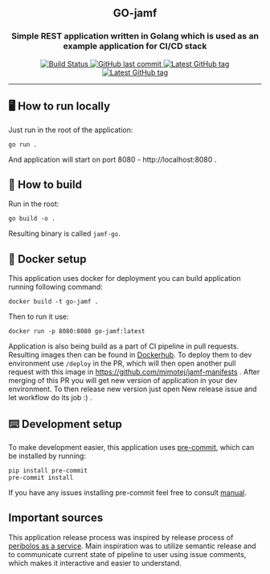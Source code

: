 <h2 align="center"> GO-jamf </h2>

<h3 align="center"> Simple REST application written in Golang which is used as an example application for CI/CD stack </h3>


<p align="center">
  <a href="https://github.com/mimotej/jamf-go/actions/workflows/release.yaml">
    <img alt="Build Status" src="https://img.shields.io/github/actions/workflow/status/mimotej/jamf-go/release.yaml">
  </a>
  <a href="https://github.com/mimotej/jamf-go">
    <img alt="GitHub last commit" src="https://img.shields.io/github/last-commit/mimotej/jamf-go">
  </a>
<a href="https://github.com/mimotej/jamf-go/tags">
    <img alt="Latest GitHub tag" src="https://img.shields.io/github/v/tag/mimotej/jamf-go">
  </a>
<a href="https://github.com/mimotej/jamf-go/blob/master/LICENSE">
    <img alt="Latest GitHub tag" src="https://img.shields.io/github/license/mimotej/jamf-go">
  </a>
</p>

---


## :desktop_computer: How to run locally

Just run in the root of the application:

```shell
go run .
```

And application will start on port 8080 - http://localhost:8080 .

## :wrench: How to build

Run in the root:

```shell
go build -o .
```

Resulting binary is called `jamf-go`.

## :whale: Docker setup

This application uses docker for deployment you can build application running following command:

```shell
docker build -t go-jamf .
```

Then to run it use:

```shell
docker run -p 8080:8080 go-jamf:latest
```

Application is also being build as a part of CI pipeline in pull requests. Resulting images then can be found in [Dockerhub](https://hub.docker.com/repository/docker/mimotej/go-jamf/general). To deploy them to dev environment use `/deploy` in the PR, which will then open another pull request with this image in https://github.com/mimotej/jamf-manifests . After merging of this PR you will get new version of application in your dev environment. To then release new version just open New release issue and let workflow do its job :) .

## :keyboard: Development setup

To make development easier, this application uses [pre-commit](https://pre-commit.com/), which can be installed by running:

```shell
pip install pre-commit
pre-commit install
```
If you have any issues installing pre-commit feel free to consult [manual](https://pre-commit.com/index.html#install).


## Important sources

This application release process was inspired by release process of [peribolos as a service](https://github.com/operate-first/peribolos-as-a-service). Main inspiration was to utilize semantic release and to communicate current state of pipeline to user using issue comments, which makes it interactive and easier to understand.